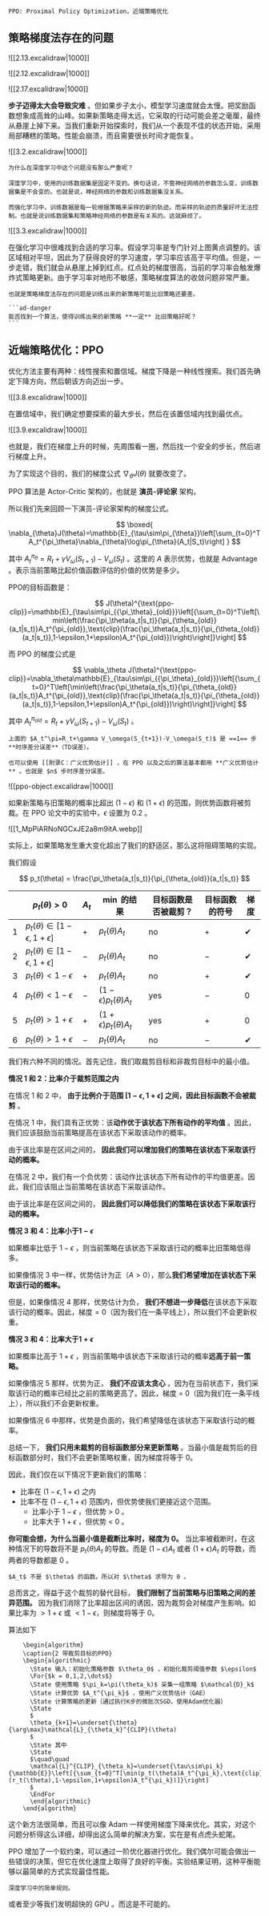 ```ad-info
PPO: Proximal Policy Optimization，近端策略优化
```

## 策略梯度法存在的问题

![[2.13.excalidraw|1000]]

![[2.12.excalidraw|1000]]

![[2.17.excalidraw|1000]]

**步子迈得太大会导致灾难** 。但如果步子太小，模型学习速度就会太慢。把奖励函数想象成高耸的山峰。如果新策略走得太远，它采取的行动可能会差之毫厘，最终从悬崖上掉下来。当我们重新开始探索时，我们从一个表现不佳的状态开始，采用局部糟糕的策略。性能会崩溃，而且需要很长时间才能恢复。

![[3.2.excalidraw|1000]]

```ad-note
为什么在深度学习中这个问题没有那么严重呢？

深度学习中，使用的训练数据集是固定不变的。换句话说，不管神经网络的参数怎么变，训练数据集是不会变的。也就是说，神经网络的参数和训练数据集没关系。

而强化学习中，训练数据是每一轮根据策略来采样的新的轨迹。而采样的轨迹的质量好坏无法控制。也就是说训练数据集和策略神经网络的参数是有关系的。这就麻烦了。
```

![[3.3.excalidraw|1000]]

在强化学习中很难找到合适的学习率。假设学习率是专门针对上图黄点调整的。该区域相对平坦，因此为了获得良好的学习速度，学习率应该高于平均值。但是，一步走错，我们就会从悬崖上掉到红点。红点处的梯度很高，当前的学习率会触发爆炸式策略更新。由于学习率对地形不敏感，策略梯度算法的收敛问题非常严重。

````ad-attention
也就是策略梯度法存在的问题是训练出来的新策略可能比旧策略还要差。

```ad-danger
能否找到一个算法，使得训练出来的新策略 **一定** 比旧策略好呢？
```
````

## 近端策略优化：PPO

优化方法主要有两种：线性搜索和置信域。梯度下降是一种线性搜索。我们首先确定下降方向，然后朝该方向迈出一步。

![[3.8.excalidraw|1000]]

在置信域中，我们确定想要探索的最大步长，然后在该置信域内找到最优点。

![[3.9.excalidraw|1000]]

也就是，我们在梯度上升的时候，先周围看一圈，然后找一个安全的步长，然后进行梯度上升。

为了实现这个目的，我们的梯度公式 $\nabla_\theta J(\theta)$ 就要改变了。

PPO 算法是 $\text{Actor-Critic}$ 架构的，也就是 **演员-评论家** 架构。

所以我们先来回顾一下演员-评论家架构的梯度公式。

$$
\boxed{
\nabla_{\theta}J(\theta)=\mathbb{E}_{\tau\sim\pi_{\theta}}\left[\sum_{t=0}^TA_t^{\pi_\theta}\nabla_{\theta}\log\pi_{\theta}(A_t|S_t)\right]
}
$$

其中 $A_t^{\pi_\theta} = R_t+\gamma V_\omega(S_{t+1})-V_\omega(S_t)$ 。这里的 $A$ 表示优势，也就是 Advantage 。表示当前策略比起价值函数评估的价值的优势是多少。

PPO的目标函数是：

$$
J(\theta)^{\text{ppo-clip}}=\mathbb{E}_{\tau\sim\pi_{{\pi_\theta}_{old}}}\left[{\sum_{t=0}^T\left[\min\left(\frac{\pi_\theta(a_t|s_t)}{\pi_{\theta_{old}}(a_t|s_t)}A_t^{\pi_{old}},\text{clip}(\frac{\pi_\theta(a_t|s_t)}{\pi_{\theta_{old}}(a_t|s_t)},1-\epsilon,1+\epsilon)A_t^{\pi_{old}})\right)\right]}\right]
$$

而 PPO 的梯度公式是

$$
\nabla_\theta J(\theta)^{\text{ppo-clip}}=\nabla_\theta\mathbb{E}_{\tau\sim\pi_{{\pi_\theta}_{old}}}\left[{\sum_{t=0}^T\left[\min\left(\frac{\pi_\theta(a_t|s_t)}{\pi_{\theta_{old}}(a_t|s_t)}A_t^{\pi_{old}},\text{clip}(\frac{\pi_\theta(a_t|s_t)}{\pi_{\theta_{old}}(a_t|s_t)},1-\epsilon,1+\epsilon)A_t^{\pi_{old}})\right)\right]}\right]
$$

其中 $A_t^{\pi_{old}} = R_t+\gamma V_\omega(S_{t+1})-V_\omega(S_t)$ 。

```ad-note
上面的 $A_t^\pi=R_t+\gamma V_\omega(S_{t+1})-V_\omega(S_t)$ 是 ==1== 步 **时序差分误差**（TD误差）。

也可以使用 [[附录C：广义优势估计]] ，在 PPO 以及之后的算法基本都用 **广义优势估计** 。也就是 $n$ 步时序差分误差。
```

![[ppo-object.excalidraw|1000]]

如果新策略与旧策略的概率比超出 $(1-\epsilon)$ 和 $(1+\epsilon)$ 的范围，则优势函数将被剪裁。在 PPO 论文中的实验中，$\epsilon$ 设置为 $0.2$ 。

![[1_MpPiARNoNGCxJE2a8m9itA.webp]]

实际上，如果策略发生重大变化超出了我们的舒适区，那么这将阻碍策略的实现。

我们假设

$$
p_t(\theta) = \frac{\pi_\theta(a_t|s_t)}{\pi_{\theta_{old}}(a_t|s_t)}
$$


|     | $p_t(\theta)>0$                         | $A_t$ | $\min$ 的结果                   | 目标函数是否被裁剪？ | 目标函数的符号 | 梯度  |
| --- | --------------------------------------- | ----- | ---------------------------- | ---------- | ------- | --- |
| 1   | $p_t(\theta)\in[1-\epsilon,1+\epsilon]$ | $+$   | $p_t(\theta)A_t$             | no         | $+$     | ✔   |
| 2   | $p_t(\theta)\in[1-\epsilon,1+\epsilon]$ | $-$   | $p_t(\theta)A_t$             | no         | $-$     | ✔   |
| 3   | $p_t(\theta)<1-\epsilon$                | $+$   | $p_t(\theta)A_t$             | no         | $+$     | ✔   |
| 4   | $p_t(\theta)<1-\epsilon$                | $-$   | $(1-\epsilon)p_t(\theta)A_t$ | yes        | $-$     | $0$ |
| 5   | $p_t(\theta)>1+\epsilon$                | $+$   | $(1+\epsilon)p_t(\theta)A_t$ | yes        | $+$     | $0$ |
| 6   | $p_t(\theta)>1+\epsilon$                | $-$   | $p_t(\theta)A_t$             | no         | $-$     | ✔   |
我们有六种不同的情况。首先记住，我们取裁剪目标和非裁剪目标中的最小值。

**情况 1 和 2：比率介于裁剪范围之内**

在情况 1 和 2 中， **由于比例介于范围 $[1-\epsilon,1+\epsilon]$ 之间，因此目标函数不会被裁剪** 。

在情况 1 中，我们具有正优势：该**动作优于该状态下所有动作的平均值** 。因此，我们应该鼓励当前策略提高在该状态下采取该动作的概率。

由于该比率是在区间之间的， **因此我们可以增加我们的策略在该状态下采取该行动的概率。**

在情况 2 中，我们有一个负优势：该动作比该状态下所有动作的平均值更差。因此，我们应该阻止当前策略在该状态下采取该动作。

由于该比率是在区间之间的， **因此我们可以降低我们的策略在该状态下采取该行动的概率。**

**情况 3 和 4：比率小于$1-\epsilon$**

如果概率比低于 $1-\epsilon$ ，则当前策略在该状态下采取该行动的概率比旧策略低得多。

如果像情况 3 中一样，优势估计为正（$A>0$），那么**我们希望增加在该状态下采取该行动的概率。**

但是，如果像情况 4 那样，优势估计为负， **我们不想进一步降低**在该状态下采取该行动的概率。因此，$\text{梯度} = 0$（因为我们在一条平线上），所以我们不会更新权重。

**情况 3 和 4：比率大于$1+\epsilon$**

如果概率比高于 $1+\epsilon$ ，则当前策略中该状态下采取该行动的概率**远高于前一策略。**

如果像情况 5 那样，优势为正， **我们不应该太贪心** 。因为在当前状态下，我们采取该行动的概率已经比之前的策略更高了。因此，梯度 = 0（因为我们在一条平线上），所以我们不会更新权重。

如果像情况 6 中那样，优势是负面的，我们希望降低在该状态下采取该行动的概率。

总结一下， **我们只用未裁剪的目标函数部分来更新策略** 。当最小值是裁剪后的目标函数部分时，我们不会更新策略权重，因为梯度将等于 0。

因此，我们仅在以下情况下更新我们的策略：

- 比率在 $(1-\epsilon,1+\epsilon)$ 之内
- 比率不在 $(1-\epsilon,1+\epsilon)$ 范围内，但优势使我们更接近这个范围。
	- 比率小于 $1-\epsilon$ ，但优势 > 0 。
	- 比率大于 $1+\epsilon$ ，但优势 < 0 。

**你可能会想，为什么当最小值是截断比率时，梯度为 0。** 当比率被截断时，在这种情况下的导数将不是 $p_t(\theta)A_t$ 的导数。​而是 $(1-\epsilon)A_t$ 或者 $(1+\epsilon)A_t$ 的导数，而两者的导数都是 0 。

```ad-note
$A_t$ 不是 $\theta$ 的函数。所以对 $\theta$ 求导为 0 。
```

总而言之，得益于这个裁剪的替代目标， **我们限制了当前策略与旧策略之间的差异范围。** 因为我们消除了比率超出区间的诱因，因为裁剪会对梯度产生影响。如果比率为 $>1+\epsilon$ 或 $<1-\epsilon$，则梯度将等于 0。

算法如下

```pseudo
    \begin{algorithm}
    \caption{2 带裁剪目标的PPO}
    \begin{algorithmic}
      \State 输入：初始化策略参数 $\theta_0$ ，初始化裁剪阈值参数 $\epsilon$
      \For{$k = 0,1,2,\dots$}
      \State 使用策略 $\pi_k=\pi(\theta_k)$ 采集一组策略 $\mathcal{D}_k$
      \State 计算优势 $A_t^{\pi_k}$ ，使用广义优势估计（GAE）
      \State 计算策略的更新（通过执行K步的微批次SGD，使用Adam优化器）
      \State
      $
      \theta_{k+1}=\underset{\theta}{\arg\max}\mathcal{L}_{\theta_k}^{CLIP}(\theta)
      $
      \State 其中
      \State
      $\quad\quad
      \mathcal{L}^{CLIP}_{\theta_k}=\underset{\tau\sim\pi_k}{\mathbb{E}}\left[{\sum_{t=0}^T[\min(p_t(\theta)A_t^{\pi_k},\text{clip}(r_t(\theta),1-\epsilon,1+\epsilon)A_t^{\pi_k})]}\right]
      $
      \EndFor
      \end{algorithmic}
    \end{algorithm}
```

这个新方法很简单，而且可以像 $\text{Adam}$ 一样使用梯度下降来优化。其实，对这个问题分析得这么详细，却得出这么简单的解决方案，实在是有点虎头蛇尾。

$\text{PPO}$ 增加了一个软约束，可以通过一阶优化器进行优化。我们偶尔可能会做出一些错误的决策，但它在优化速度上取得了良好的平衡。实验结果证明，这种平衡能够以最简单的方式实现最佳性能。

```ad-note
深度学习中的简单规则。
```

或者至少等我们发明超快的 GPU 。而这是不可能的。